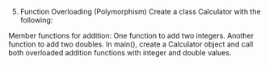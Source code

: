5. Function Overloading (Polymorphism)
Create a class Calculator with the following:

Member functions for addition:
One function to add two integers.
Another function to add two doubles.
In main(), create a Calculator object and call both overloaded addition functions with integer and double values.
